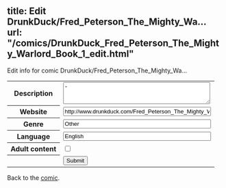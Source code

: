 title: Edit DrunkDuck/Fred_Peterson_The_Mighty_Wa...
url: "/comics/DrunkDuck_Fred_Peterson_The_Mighty_Warlord_Book_1_edit.html"
---
Edit info for comic DrunkDuck/Fred_Peterson_The_Mighty_Wa...

<form name="comic" action="http://gaepostmail.appspot.com/comic/" method="post">
<table class="comicinfo">
<tr>
<th>Description</th><td><textarea name="description" cols="40" rows="3">-</textarea></td>
</tr>
<tr>
<th>Website</th><td><input type="text" name="url" value="http://www.drunkduck.com/Fred_Peterson_The_Mighty_Warlord_Book_1/" size="40"/></td>
</tr>
<tr>
<th>Genre</th><td><input type="text" name="genre" value="Other" size="40"/></td>
</tr>
<tr>
<th>Language</th><td><input type="text" name="language" value="English" size="40"/></td>
</tr>
<tr>
<th>Adult content</th><td><input type="checkbox" name="adult" value="adult" /></td>
</tr>
<tr>
<th></th><td>
<input type="hidden" name="comic" value="DrunkDuck_Fred_Peterson_The_Mighty_Warlord_Book_1" />
<input type="submit" name="submit" value="Submit" />
</td>
</tr>
</table>
</form>

Back to the [comic](DrunkDuck_Fred_Peterson_The_Mighty_Warlord_Book_1.html).

